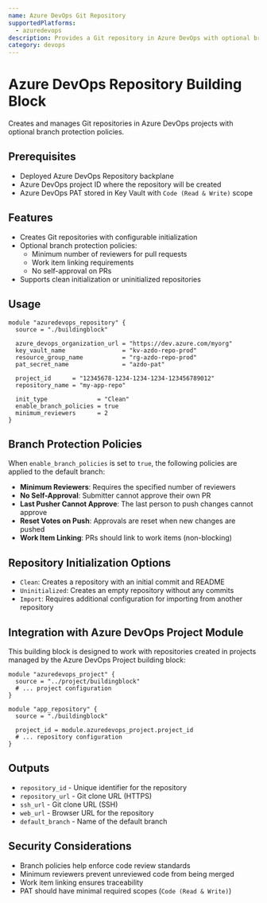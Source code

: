 ```yaml
---
name: Azure DevOps Git Repository
supportedPlatforms:
  - azuredevops
description: Provides a Git repository in Azure DevOps with optional branch protection policies
category: devops
---
```


# Azure DevOps Repository Building Block

Creates and manages Git repositories in Azure DevOps projects with optional branch protection policies.

## Prerequisites

- Deployed Azure DevOps Repository backplane
- Azure DevOps project ID where the repository will be created
- Azure DevOps PAT stored in Key Vault with `Code (Read & Write)` scope

## Features

- Creates Git repositories with configurable initialization
- Optional branch protection policies:
  - Minimum number of reviewers for pull requests
  - Work item linking requirements
  - No self-approval on PRs
- Supports clean initialization or uninitialized repositories

## Usage

```hcl
module "azuredevops_repository" {
  source = "./buildingblock"

  azure_devops_organization_url = "https://dev.azure.com/myorg"
  key_vault_name                = "kv-azdo-repo-prod"
  resource_group_name           = "rg-azdo-repo-prod"
  pat_secret_name               = "azdo-pat"

  project_id      = "12345678-1234-1234-1234-123456789012"
  repository_name = "my-app-repo"

  init_type              = "Clean"
  enable_branch_policies = true
  minimum_reviewers      = 2
}
```

## Branch Protection Policies

When `enable_branch_policies` is set to `true`, the following policies are applied to the default branch:

- **Minimum Reviewers**: Requires the specified number of reviewers
- **No Self-Approval**: Submitter cannot approve their own PR
- **Last Pusher Cannot Approve**: The last person to push changes cannot approve
- **Reset Votes on Push**: Approvals are reset when new changes are pushed
- **Work Item Linking**: PRs should link to work items (non-blocking)

## Repository Initialization Options

- `Clean`: Creates a repository with an initial commit and README
- `Uninitialized`: Creates an empty repository without any commits
- `Import`: Requires additional configuration for importing from another repository

## Integration with Azure DevOps Project Module

This building block is designed to work with repositories created in projects managed by the Azure DevOps Project building block:

```hcl
module "azuredevops_project" {
  source = "../project/buildingblock"
  # ... project configuration
}

module "app_repository" {
  source = "./buildingblock"

  project_id = module.azuredevops_project.project_id
  # ... repository configuration
}
```

## Outputs

- `repository_id` - Unique identifier for the repository
- `repository_url` - Git clone URL (HTTPS)
- `ssh_url` - Git clone URL (SSH)
- `web_url` - Browser URL for the repository
- `default_branch` - Name of the default branch

## Security Considerations

- Branch policies help enforce code review standards
- Minimum reviewers prevent unreviewed code from being merged
- Work item linking ensures traceability
- PAT should have minimal required scopes (`Code (Read & Write)`)
